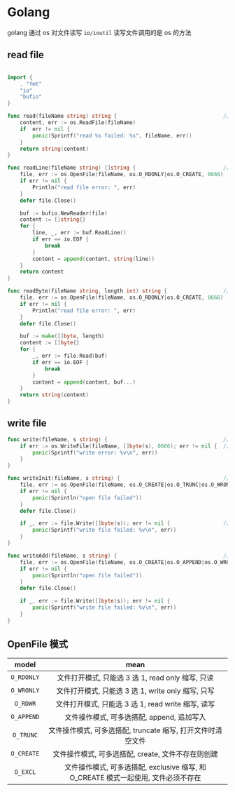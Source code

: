 # Golang

golang 通过 os 对文件读写
`io/ioutil` 读写文件调用的是 os 的方法

## read file

```go

import {
    . "fmt"
    "io"
    "bufio"
}

func read(fileName string) string {                                  // 快读读取文件全部内容
    content, err := os.ReadFile(fileName)
    if  err != nil {
        panic(Sprintf("read %s failed: %s", fileName, err))
    }
    return string(content)
}

func readLine(fileName string) []string {                            // 逐行读取文件, 返回字符串切片, 切片元素结尾无换行符号
    file, err := os.OpenFile(fileName, os.O_RDONLY|os.O_CREATE, 0666)
    if err != nil {
        Println("read file error: ", err)
    }
    defer file.Close()

    buf := bufio.NewReader(file)
    content := []string{}
    for {
        line, _, err := buf.ReadLine()
        if err == io.EOF {
            break
        }
        content = append(content, string(line))
    }
    return content
}

func readByte(fileName string, length int) string {                  // 每次读取固定长度字符串
    file, err := os.OpenFile(fileName, os.O_RDONLY|os.O_CREATE, 0666)
    if err != nil {
        Println("read file error: ", err)
    }
    defer file.Close()

    buf := make([]byte, length)
    content := []byte{}
    for {
        _, err := file.Read(buf)
        if err == io.EOF {
            break
        }
        content = append(content, buf...)
    }
    return string(content)
}

```

## write file

```go
func write(fileName, s string) {                                     // 文件覆盖写入, 文件不存在则自动新建
    if err := os.WriteFile(fileName, []byte(s), 0666); err != nil {  // WriteFile 是对 OpenFile 的封装
        panic(Sprintf("write error: %v\n", err))
    }
}

func writeInit(fileName, s string) {                                 // 覆盖写入文件, 文件不存在则创建
    file, err := os.OpenFile(fileName, os.O_CREATE|os.O_TRUNC|os.O_WRONLY, 0666)
    if err != nil {
        panic(Sprintln("open file failed"))
    }
    defer file.Close()

    if _, err := file.Write([]byte(s)); err != nil {                 // 也可用 file.WriteString(s), 本质也是调用 file.Write()
        panic(Sprintf("write file failed: %v\n", err))
    }
}

func writeAdd(fileName, s string) {                                  // 追加写入文件, 文件不存在则创建
    file, err := os.OpenFile(fileName, os.O_CREATE|os.O_APPEND|os.O_WRONLY, 0666)
    if err != nil {
        panic(Sprintln("open file failed"))
    }
    defer file.Close()

    if _, err := file.Write([]byte(s)); err != nil {
        panic(Sprintf("write file failed: %v\n", err))
    }
}
```

## OpenFile 模式

|model|mean|
|:-:|:-:|
|`O_RDONLY`|文件打开模式, 只能选 3 选 1, read only 缩写, 只读|
|`O_WRONLY`|文件打开模式, 只能选 3 选 1, write only 缩写, 只写|
|`O_RDWR`  |文件打开模式, 只能选 3 选 1, read write 缩写, 读写|
|`O_APPEND`|文件操作模式, 可多选搭配, append, 追加写入|
|`O_TRUNC` |文件操作模式, 可多选搭配, truncate 缩写, 打开文件时清空文件|
|`O_CREATE`|文件操作模式, 可多选搭配, create, 文件不存在则创建|
|`O_EXCL`  |文件操作模式, 可多选搭配, exclusive 缩写, 和 O_CREATE 模式一起使用, 文件必须不存在|
